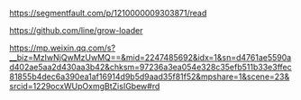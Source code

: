https://segmentfault.com/p/1210000009303871/read

https://github.com/line/grow-loader


https://mp.weixin.qq.com/s?__biz=MzIwNjQwMzUwMQ==&mid=2247485692&idx=1&sn=d4761ae5590ad402ae5aa2d430aa3b42&chksm=97236a3ea054e328c35efb511b33e3ffec81855b4dec6a390ea1af16914d9b5d9aad35f81f52&mpshare=1&scene=23&srcid=1229ocxWUpOxmgBtZisIGbew#rd